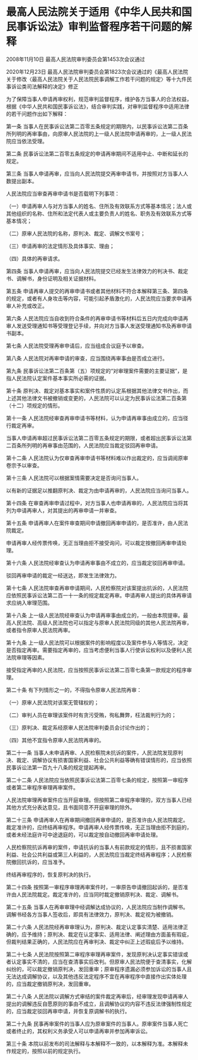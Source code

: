 # 最高人民法院关于适用《中华人民共和国民事诉讼法》审判监督程序若干问题的解释

2008年11月10日 最高人民法院审判委员会第1453次会议通过

2020年12月23日 最高人民法院审判委员会第1823次会议通过的《最高人民法院关于修改〈最高人民法院关于人民法院民事调解工作若干问题的规定〉等十九件民事诉讼类司法解释的决定》修正

<!-- INFO END -->

为了保障当事人申请再审权利，规范审判监督程序，维护各方当事人的合法权益，根据《中华人民共和国民事诉讼法》，结合审判实践，对审判监督程序中适用法律的若干问题作出如下解释：

第一条 当事人在民事诉讼法第二百零五条规定的期限内，以民事诉讼法第二百条所列明的再审事由，向原审人民法院的上一级人民法院申请再审的，上一级人民法院应当依法受理。

第二条 民事诉讼法第二百零五条规定的申请再审期间不适用中止、中断和延长的规定。

第三条 当事人申请再审，应当向人民法院提交再审申请书，并按照对方当事人人数提出副本。

人民法院应当审查再审申请书是否载明下列事项：

（一）申请再审人与对方当事人的姓名、住所及有效联系方式等基本情况；法人或其他组织的名称、住所和法定代表人或主要负责人的姓名、职务及有效联系方式等基本情况；

（二）原审人民法院的名称，原判决、裁定、调解文书案号；

（三）申请再审的法定情形及具体事实、理由；

（四）具体的再审请求。

第四条 当事人申请再审，应当向人民法院提交已经发生法律效力的判决书、裁定书、调解书，身份证明及相关证据材料。

第五条 申请再审人提交的再审申请书或者其他材料不符合本解释第三条、第四条的规定，或者有人身攻击等内容，可能引起矛盾激化的，人民法院应当要求申请再审人补充或改正。

第六条 人民法院应当自收到符合条件的再审申请书等材料后五日内完成向申请再审人发送受理通知书等受理登记手续，并向对方当事人发送受理通知书及再审申请书副本。

第七条 人民法院受理再审申请后，应当组成合议庭予以审查。

第八条 人民法院对再审申请的审查，应当围绕再审事由是否成立进行。

第九条 民事诉讼法第二百条第（五）项规定的“对审理案件需要的主要证据”，是指人民法院认定案件基本事实所必需的证据。

第十条 原判决、裁定对基本事实和案件性质的认定系根据其他法律文书作出，而上述其他法律文书被撤销或变更的，人民法院可以认定为民事诉讼法第二百条第（十二）项规定的情形。

第十一条 人民法院经审查再审申请书等材料，认为申请再审事由成立的，应当径行裁定再审。

当事人申请再审超过民事诉讼法第二百零五条规定的期限，或者超出民事诉讼法第二百条所列明的再审事由范围的，人民法院应当裁定驳回再审申请。

第十二条 人民法院认为仅审查再审申请书等材料难以作出裁定的，应当调阅原审卷宗予以审查。

第十三条 人民法院可以根据案情需要决定是否询问当事人。

以有新的证据足以推翻原判决、裁定为由申请再审的，人民法院应当询问当事人。

第十四条 在审查再审申请过程中，对方当事人也申请再审的，人民法院应当将其列为申请再审人，对其提出的再审申请一并审查。

第十五条 申请再审人在案件审查期间申请撤回再审申请的，是否准许，由人民法院裁定。

申请再审人经传票传唤，无正当理由拒不接受询问，可以裁定按撤回再审申请处理。

第十六条 人民法院经审查认为申请再审事由不成立的，应当裁定驳回再审申请。

驳回再审申请的裁定一经送达，即发生法律效力。

第十七条 人民法院审查再审申请期间，人民检察院对该案提出抗诉的，人民法院应依照民事诉讼法第二百一十一条的规定裁定再审。申请再审人提出的具体再审请求应纳入审理范围。

第十八条 上一级人民法院经审查认为申请再审事由成立的，一般由本院提审。最高人民法院、高级人民法院也可以指定与原审人民法院同级的其他人民法院再审，或者指令原审人民法院再审。

第十九条 上一级人民法院可以根据案件的影响程度以及案件参与人等情况，决定是否指定再审。需要指定再审的，应当考虑便利当事人行使诉讼权利以及便利人民法院审理等因素。

接受指定再审的人民法院，应当按照民事诉讼法第二百零七条第一款规定的程序审理。

第二十条 有下列情形之一的，不得指令原审人民法院再审：

（一）原审人民法院对该案无管辖权的；

（二）审判人员在审理该案件时有贪污受贿，徇私舞弊，枉法裁判行为的；

（三）原判决、裁定系经原审人民法院审判委员会讨论作出的；

（四）其他不宜指令原审人民法院再审的。

第二十一条 当事人未申请再审、人民检察院未抗诉的案件，人民法院发现原判决、裁定、调解协议有损害国家利益、社会公共利益等确有错误情形的，应当依照民事诉讼法第一百九十八条的规定提起再审。

第二十二条 人民法院应当依照民事诉讼法第二百零七条的规定，按照第一审程序或者第二审程序审理再审案件。

人民法院审理再审案件应当开庭审理。但按照第二审程序审理的，双方当事人已经其他方式充分表达意见，且书面同意不开庭审理的除外。

第二十三条 申请再审人在再审期间撤回再审申请的，是否准许由人民法院裁定。裁定准许的，应终结再审程序。申请再审人经传票传唤，无正当理由拒不到庭的，或者未经法庭许可中途退庭的，可以裁定按自动撤回再审申请处理。

人民检察院抗诉再审的案件，申请抗诉的当事人有前款规定的情形，且不损害国家利益、社会公共利益或第三人利益的，人民法院应当裁定终结再审程序；人民检察院撤回抗诉的，应当准予。

终结再审程序的，恢复原判决的执行。

第二十四条 按照第一审程序审理再审案件时，一审原告申请撤回起诉的，是否准许由人民法院裁定。裁定准许的，应当同时裁定撤销原判决、裁定、调解书。

第二十五条 当事人在再审审理中经调解达成协议的，人民法院应当制作调解书。调解书经各方当事人签收后，即具有法律效力，原判决、裁定视为被撤销。

第二十六条 人民法院经再审审理认为，原判决、裁定认定事实清楚、适用法律正确的，应予维持；原判决、裁定在认定事实、适用法律、阐述理由方面虽有瑕疵，但裁判结果正确的，人民法院应在再审判决、裁定中纠正上述瑕疵后予以维持。

第二十七条 人民法院按照第二审程序审理再审案件，发现原判决认定事实错误或者认定事实不清的，应当在查清事实后改判。但原审人民法院便于查清事实，化解纠纷的，可以裁定撤销原判决，发回重审；原审程序遗漏必须参加诉讼的当事人且无法达成调解协议，以及其他违反法定程序不宜在再审程序中直接作出实体处理的，应当裁定撤销原判决，发回重审。

第二十八条 人民法院以调解方式审结的案件裁定再审后，经审理发现申请再审人提出的调解违反自愿原则的事由不成立，且调解协议的内容不违反法律强制性规定的，应当裁定驳回再审申请，并恢复原调解书的执行。

第二十九条 民事再审案件的当事人应为原审案件的当事人。原审案件当事人死亡或者终止的，其权利义务承受人可以申请再审并参加再审诉讼。

第三十条 本院以前发布的司法解释与本解释不一致的，以本解释为准。本解释未作规定的，按照以前的规定执行。
